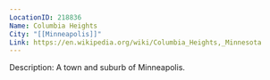 ```yaml
---
LocationID: 218836
Name: Columbia Heights
City: "[[Minneapolis]]"
Link: https://en.wikipedia.org/wiki/Columbia_Heights,_Minnesota 
---
```


Description:
A town and suburb of Minneapolis.
